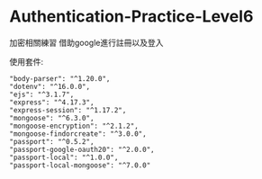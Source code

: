 # Authentication-Practice-Level6

加密相關練習 借助google進行註冊以及登入


使用套件:

    "body-parser": "^1.20.0",
    "dotenv": "^16.0.0",
    "ejs": "^3.1.7",
    "express": "^4.17.3",
    "express-session": "^1.17.2",
    "mongoose": "^6.3.0",
    "mongoose-encryption": "^2.1.2",
    "mongoose-findorcreate": "^3.0.0",
    "passport": "^0.5.2",
    "passport-google-oauth20": "^2.0.0",
    "passport-local": "^1.0.0",
    "passport-local-mongoose": "^7.0.0"
